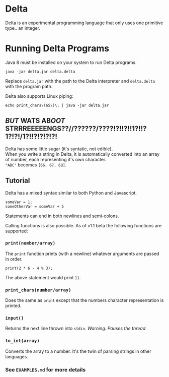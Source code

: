 # Delta
Delta is an experimental programming language that only uses one primitive type.. an integer.  

# Running Delta Programs
Java 8 must be installed on your system to run Delta programs.

    java -jar delta.jar delta.delta
Replace `delta.jar` with the path to the Delta interpreter and `delta.delta` with the program path.

Delta also supports Linux piping:

    echo print_chars\(65\)\; | java -jar delta.jar

## *BUT* **WATS** AB*OOT* STRRREEEEENGS??//??????/????!?!!?!!1?!!?1?!?!/1?!!?!?!?!?!
Delta has some little sugar (it's syntatic, not edible).  
When you write a string in Delta, it is automatically converted into an array of number, each representing it's own character.  
`"ABC"` becomes `[66, 67, 68]`.

## Tutorial
Delta has a mixed syntax similar to both Python and Javascript.

    someVar = 1;
    someOtherVar = someVar + 5 
Statements can end in both newlines and semi-colons.

Calling functions is also possible.
As of v1.1 beta the following functions are supported:

### `print(number/array)`
The `print` function prints (with a newline) whatever arguments are passed in order.

    print(2 * 6 - 4 % 3);
The above statement would print `11`.

### `print_chars(number/array)`
Does the same as `print` except that the numbers character representation is printed.

### `input()`
Returns the next line thrown into `stdin`.
_Warning: Pauses the thread_

### `to_int(array)`
Converts the array to a number.
It's the twin of parsing strings in other languages.

### See `EXAMPLES.md` for more details
